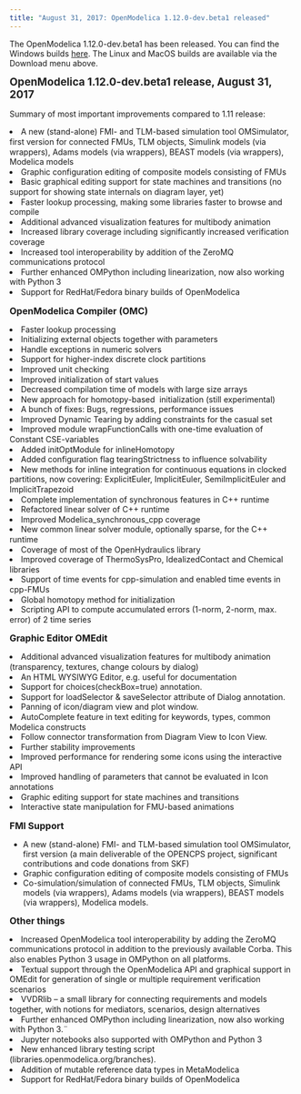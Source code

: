 ```yaml
---
title: "August 31, 2017: OpenModelica 1.12.0-dev.beta1 released"
---
```

The OpenModelica 1.12.0-dev.beta1 has been released. You can find the Windows builds&nbsp;<a href="download/download-windows" target="_blank">here</a>. The Linux and MacOS builds are available via the Download menu above.

<strong style="color: #222222; line-height: 1.2;"><span style="font-size: 14pt;">OpenModelica 1.12.0-dev.beta1 release, August 31, 2017</span></strong>

Summary of most important improvements compared to 1.11 release:

<li style="line-height: 17.6px;">
  A new (stand-alone) FMI- and TLM-based simulation tool OMSimulator, first version for connected FMUs, TLM objects, Simulink models (via wrappers), Adams models (via wrappers), BEAST models (via wrappers), Modelica models
</li>
<li style="line-height: 17.6px;">
  Graphic configuration editing of composite models consisting of FMUs
</li>
<li style="line-height: 17.6px;">
  Basic graphical editing support for state machines and transitions (no support for showing state internals on diagram layer, yet)
</li>
<li style="line-height: 17.6px;">
  Faster lookup processing, making some libraries faster to browse and compile
</li>
<li style="line-height: 17.6px;">
  Additional advanced visualization features for multibody animation
</li>
<li style="line-height: 17.6px;">
  Increased library coverage including significantly increased verification coverage
</li>
<li style="line-height: 17.6px;">
  Increased tool interoperability by addition of the ZeroMQ communications protocol
</li>
<li style="line-height: 17.6px;">
  Further enhanced OMPython including linearization, now also working with Python 3
</li>
<li style="line-height: 17.6px;">
  Support for RedHat/Fedora binary builds of OpenModelica
</li>

<p class="Appendix3">
  <strong style="font-size: 12pt;"><strong>OpenModelica Compiler (OMC)</strong></strong>
</p>

<li style="line-height: 17.6px;">
  Faster lookup processing
</li>
<li style="line-height: 17.6px;">
  Initializing external objects together with parameters
</li>
<li style="line-height: 17.6px;">
  Handle exceptions in numeric solvers
</li>
<li style="line-height: 17.6px;">
  Support for higher-index discrete clock partitions
</li>
<li style="line-height: 17.6px;">
  Improved unit checking
</li>
<li style="line-height: 17.6px;">
  Improved initialization of start values
</li>
<li style="line-height: 17.6px;">
  Decreased compilation time of models with large size arrays
</li>
<li style="line-height: 17.6px;">
  New approach for homotopy-based &nbsp;initialization (still experimental)
</li>
<li style="line-height: 17.6px;">
  A bunch of fixes: Bugs, regressions, performance issues
</li>
<li style="line-height: 17.6px;">
  Improved Dynamic Tearing by adding constraints for the casual set
</li>
<li style="line-height: 17.6px;">
  Improved module wrapFunctionCalls with one-time evaluation of Constant CSE-variables
</li>
<li style="line-height: 17.6px;">
  Added initOptModule for inlineHomotopy
</li>
<li style="line-height: 17.6px;">
  Added configuration flag tearingStrictness to influence solvability
</li>
<li style="line-height: 17.6px;">
  New methods for inline integration for continuous equations in clocked partitions, now covering: ExplicitEuler, ImplicitEuler, SemiImplicitEuler and ImplicitTrapezoid
</li>
<li style="line-height: 17.6px;">
  Complete implementation of synchronous features in C++ runtime
</li>
<li style="line-height: 17.6px;">
  Refactored linear solver of C++ runtime
</li>
<li style="line-height: 17.6px;">
  Improved Modelica_synchronous_cpp coverage
</li>
<li style="line-height: 17.6px;">
  New common linear solver module, optionally sparse, for the C++ runtime
</li>
<li style="line-height: 17.6px;">
  Coverage of most of the OpenHydraulics library
</li>
<li style="line-height: 17.6px;">
  Improved coverage of ThermoSysPro, IdealizedContact and Chemical libraries
</li>
<li style="line-height: 17.6px;">
  Support of time events for cpp-simulation and enabled time events in cpp-FMUs
</li>
<li style="line-height: 17.6px;">
  Global homotopy method for initialization
</li>
<li style="line-height: 17.6px;">
  Scripting API to compute accumulated errors (1-norm, 2-norm, max. error) of 2 time series
</li>

<strong style="font-size: 12pt;">Graphic Editor OMEdit</strong>

<li style="line-height: 17.6px;">
  Additional advanced visualization features for multibody animation (transparency, textures, change colours by dialog)
</li>
<li style="line-height: 17.6px;">
  An HTML WYSIWYG Editor, e.g. useful for documentation
</li>
<li style="line-height: 17.6px;">
  Support for choices(checkBox=true) annotation.
</li>
<li style="line-height: 17.6px;">
  Support for loadSelector & saveSelector attribute of Dialog annotation.
</li>
<li style="line-height: 17.6px;">
  Panning of icon/diagram view and plot window.
</li>
<li style="line-height: 17.6px;">
  AutoComplete feature in text editing for keywords, types, common Modelica constructs
</li>
<li style="line-height: 17.6px;">
  Follow connector transformation from Diagram View to Icon View.
</li>
<li style="line-height: 17.6px;">
  Further stability improvements
</li>
<li style="line-height: 17.6px;">
  Improved performance for rendering some icons using the interactive API
</li>
<li style="line-height: 17.6px;">
  Improved handling of parameters that cannot be evaluated in Icon annotations
</li>
<li style="line-height: 17.6px;">
  Graphic editing support for state machines and transitions
</li>
<li style="line-height: 17.6px;">
  Interactive state manipulation for FMU-based animations
</li>

<strong style="font-size: 12pt;">FMI Support</strong>

  * A new (stand-alone) FMI- and TLM-based simulation tool OMSimulator, first version (a main deliverable of the OPENCPS project, significant contributions and code donations from SKF)
  * Graphic configuration editing of composite models consisting of FMUs
  * Co-simulation/simulation of connected FMUs, TLM objects, Simulink models (via wrappers), Adams models (via wrappers), BEAST models (via wrappers), Modelica models.

<strong style="font-size: 12pt;">Other things</strong>

<li style="line-height: 17.6px;">
  Increased OpenModelica tool interoperability by adding the ZeroMQ communications protocol in addition to the previously available Corba. This also enables Python 3 usage in OMPython on all platforms.
</li>
<li style="line-height: 17.6px;">
  Textual support through the OpenModelica API and graphical support in OMEdit for generation of single or multiple requirement verification scenarios
</li>
<li style="line-height: 17.6px;">
  VVDRlib – a small library for connecting requirements and models together, with notions for mediators, scenarios, design alternatives
</li>
<li style="line-height: 17.6px;">
  Further enhanced OMPython including linearization, now also working with Python 3.¨
</li>
<li style="line-height: 17.6px;">
  Jupyter notebooks also supported with OMPython and Python 3
</li>
<li style="line-height: 17.6px;">
  New enhanced library testing script (libraries.openmodelica.org/branches).
</li>
<li style="line-height: 17.6px;">
  Addition of mutable reference data types in MetaModelica
</li>
<li style="line-height: 17.6px;">
  Support for RedHat/Fedora binary builds of OpenModelica
</li>

<div id="_mcePaste" class="mcePaste" data-mce-bogus="1" style="position: absolute; left: 0px; top: -25px; width: 1px; height: 1px; overflow: hidden;">
  <p class="BulletItem" style="margin-left: .5in; text-indent: -.25in; line-height: 13.0pt; mso-line-height-rule: exactly; mso-list: l0 level1 lfo2; tab-stops: list .5in;">
    <!--[if !supportLists]-->
    
    <span lang="EN-US" style="font-size: 10.0pt; mso-bidi-font-size: 12.0pt; font-family: Symbol; mso-fareast-font-family: Symbol; mso-bidi-font-family: Symbol;">·<span style="font-variant-numeric: normal; font-stretch: normal; font-size: 7pt; line-height: normal; font-family: 'Times New Roman';">&nbsp;&nbsp;&nbsp;&nbsp;&nbsp;&nbsp;&nbsp; </span></span><!--[endif]-->
    
    <span lang="EN-US">Initializing external objects together with parameters<o:p></o:p></span>
  </p>
  
  <p class="BulletItem" style="margin-left: .5in; text-indent: -.25in; line-height: 13.0pt; mso-line-height-rule: exactly; mso-list: l0 level1 lfo2; tab-stops: list .5in;">
    <!--[if !supportLists]-->
    
    <span lang="EN-US" style="font-size: 10.0pt; mso-bidi-font-size: 12.0pt; font-family: Symbol; mso-fareast-font-family: Symbol; mso-bidi-font-family: Symbol;">·<span style="font-variant-numeric: normal; font-stretch: normal; font-size: 7pt; line-height: normal; font-family: 'Times New Roman';">&nbsp;&nbsp;&nbsp;&nbsp;&nbsp;&nbsp;&nbsp; </span></span><!--[endif]-->
    
    <span lang="EN-US">Handle exceptions in numeric solvers<o:p></o:p></span>
  </p>
  
  <p class="BulletItem" style="margin-left: .5in; text-indent: -.25in; line-height: 13.0pt; mso-line-height-rule: exactly; mso-list: l0 level1 lfo2; tab-stops: list .5in;">
    <!--[if !supportLists]-->
    
    <span lang="EN-US" style="font-size: 10.0pt; mso-bidi-font-size: 12.0pt; font-family: Symbol; mso-fareast-font-family: Symbol; mso-bidi-font-family: Symbol;">·<span style="font-variant-numeric: normal; font-stretch: normal; font-size: 7pt; line-height: normal; font-family: 'Times New Roman';">&nbsp;&nbsp;&nbsp;&nbsp;&nbsp;&nbsp;&nbsp; </span></span><!--[endif]-->
    
    <span lang="EN-US">Support for higher-index discrete clock partitions<o:p></o:p></span>
  </p>
  
  <p class="BulletItem" style="margin-left: .5in; text-indent: -.25in; line-height: 13.0pt; mso-line-height-rule: exactly; mso-list: l0 level1 lfo2; tab-stops: list .5in;">
    <!--[if !supportLists]-->
    
    <span lang="EN-US" style="font-size: 10.0pt; mso-bidi-font-size: 12.0pt; font-family: Symbol; mso-fareast-font-family: Symbol; mso-bidi-font-family: Symbol;">·<span style="font-variant-numeric: normal; font-stretch: normal; font-size: 7pt; line-height: normal; font-family: 'Times New Roman';">&nbsp;&nbsp;&nbsp;&nbsp;&nbsp;&nbsp;&nbsp; </span></span><!--[endif]-->
    
    <span lang="EN-US">Improved unit checking<o:p></o:p></span>
  </p>
  
  <p class="BulletItem" style="margin-left: .5in; text-indent: -.25in; line-height: 13.0pt; mso-line-height-rule: exactly; mso-list: l0 level1 lfo2; tab-stops: list .5in;">
    <!--[if !supportLists]-->
    
    <span lang="EN-US" style="font-size: 10.0pt; mso-bidi-font-size: 12.0pt; font-family: Symbol; mso-fareast-font-family: Symbol; mso-bidi-font-family: Symbol;">·<span style="font-variant-numeric: normal; font-stretch: normal; font-size: 7pt; line-height: normal; font-family: 'Times New Roman';">&nbsp;&nbsp;&nbsp;&nbsp;&nbsp;&nbsp;&nbsp; </span></span><!--[endif]-->
    
    <span lang="EN-US">Improved initialization of start values<o:p></o:p></span>
  </p>
  
  <p class="BulletItem" style="margin-left: .5in; text-indent: -.25in; line-height: 13.0pt; mso-line-height-rule: exactly; mso-list: l0 level1 lfo2; tab-stops: list .5in;">
    <!--[if !supportLists]-->
    
    <span lang="EN-US" style="font-size: 10.0pt; mso-bidi-font-size: 12.0pt; font-family: Symbol; mso-fareast-font-family: Symbol; mso-bidi-font-family: Symbol;">·<span style="font-variant-numeric: normal; font-stretch: normal; font-size: 7pt; line-height: normal; font-family: 'Times New Roman';">&nbsp;&nbsp;&nbsp;&nbsp;&nbsp;&nbsp;&nbsp; </span></span><!--[endif]-->
    
    <span lang="EN-US">New approach for homotopy-based&nbsp; initialization (still experimental)<o:p></o:p></span>
  </p>
  
  <p class="BulletItem" style="margin-left: .5in; text-indent: -.25in; line-height: 13.0pt; mso-line-height-rule: exactly; mso-list: l0 level1 lfo2; tab-stops: list .5in;">
    <!--[if !supportLists]-->
    
    <span lang="EN-US" style="font-size: 10.0pt; mso-bidi-font-size: 12.0pt; font-family: Symbol; mso-fareast-font-family: Symbol; mso-bidi-font-family: Symbol;">·<span style="font-variant-numeric: normal; font-stretch: normal; font-size: 7pt; line-height: normal; font-family: 'Times New Roman';">&nbsp;&nbsp;&nbsp;&nbsp;&nbsp;&nbsp;&nbsp; </span></span><!--[endif]-->
    
    <span lang="EN-US">A bunch of fixes: Bugs, regressions, performance issues<o:p></o:p></span>
  </p>
  
  <p class="BulletItem" style="margin-left: .5in; text-indent: -.25in; line-height: 13.0pt; mso-line-height-rule: exactly; mso-list: l0 level1 lfo2; tab-stops: list .5in;">
    <!--[if !supportLists]-->
    
    <span lang="EN-US" style="font-size: 10.0pt; mso-bidi-font-size: 12.0pt; font-family: Symbol; mso-fareast-font-family: Symbol; mso-bidi-font-family: Symbol;">·<span style="font-variant-numeric: normal; font-stretch: normal; font-size: 7pt; line-height: normal; font-family: 'Times New Roman';">&nbsp;&nbsp;&nbsp;&nbsp;&nbsp;&nbsp;&nbsp; </span></span><!--[endif]-->
    
    <span lang="EN-US">Improved Dynamic Tearing by adding constraints for the casual set<o:p></o:p></span>
  </p>
  
  <p class="BulletItem" style="margin-left: .5in; text-indent: -.25in; line-height: 13.0pt; mso-line-height-rule: exactly; mso-list: l0 level1 lfo2; tab-stops: list .5in;">
    <!--[if !supportLists]-->
    
    <span lang="EN-US" style="font-size: 10.0pt; mso-bidi-font-size: 12.0pt; font-family: Symbol; mso-fareast-font-family: Symbol; mso-bidi-font-family: Symbol;">·<span style="font-variant-numeric: normal; font-stretch: normal; font-size: 7pt; line-height: normal; font-family: 'Times New Roman';">&nbsp;&nbsp;&nbsp;&nbsp;&nbsp;&nbsp;&nbsp; </span></span><!--[endif]-->
    
    <span lang="EN-US">Improved module wrapFunctionCalls with one-time evaluation of Constant CSE-variables<o:p></o:p></span>
  </p>
  
  <p class="BulletItem" style="margin-left: .5in; text-indent: -.25in; line-height: 13.0pt; mso-line-height-rule: exactly; mso-list: l0 level1 lfo2; tab-stops: list .5in;">
    <!--[if !supportLists]-->
    
    <span lang="EN-US" style="font-size: 10.0pt; mso-bidi-font-size: 12.0pt; font-family: Symbol; mso-fareast-font-family: Symbol; mso-bidi-font-family: Symbol;">·<span style="font-variant-numeric: normal; font-stretch: normal; font-size: 7pt; line-height: normal; font-family: 'Times New Roman';">&nbsp;&nbsp;&nbsp;&nbsp;&nbsp;&nbsp;&nbsp; </span></span><!--[endif]-->
    
    <span lang="EN-US">Added initOptModule for inlineHomotopy<o:p></o:p></span>
  </p>
  
  <p class="BulletItem" style="margin-left: .5in; text-indent: -.25in; line-height: 13.0pt; mso-line-height-rule: exactly; mso-list: l0 level1 lfo2; tab-stops: list .5in;">
    <!--[if !supportLists]-->
    
    <span lang="EN-US" style="font-size: 10.0pt; mso-bidi-font-size: 12.0pt; font-family: Symbol; mso-fareast-font-family: Symbol; mso-bidi-font-family: Symbol;">·<span style="font-variant-numeric: normal; font-stretch: normal; font-size: 7pt; line-height: normal; font-family: 'Times New Roman';">&nbsp;&nbsp;&nbsp;&nbsp;&nbsp;&nbsp;&nbsp; </span></span><!--[endif]-->
    
    <span lang="EN-US">Added configuration flag tearingStrictness to influence solvability<o:p></o:p></span>
  </p>
  
  <p class="BulletItem" style="margin-left: .5in; text-indent: -.25in; line-height: 13.0pt; mso-line-height-rule: exactly; mso-list: l0 level1 lfo2; tab-stops: list .5in;">
    <!--[if !supportLists]-->
    
    <span lang="EN-US" style="font-size: 10.0pt; mso-bidi-font-size: 12.0pt; font-family: Symbol; mso-fareast-font-family: Symbol; mso-bidi-font-family: Symbol;">·<span style="font-variant-numeric: normal; font-stretch: normal; font-size: 7pt; line-height: normal; font-family: 'Times New Roman';">&nbsp;&nbsp;&nbsp;&nbsp;&nbsp;&nbsp;&nbsp; </span></span><!--[endif]-->
    
    <span lang="EN-US">New methods for inline integration for continuous equations in clocked partitions, now covering: ExplicitEuler, ImplicitEuler, SemiImplicitEuler and ImplicitTrapezoid<o:p></o:p></span>
  </p>
  
  <p class="BulletItem" style="margin-left: .5in; text-indent: -.25in; line-height: 13.0pt; mso-line-height-rule: exactly; mso-list: l0 level1 lfo2; tab-stops: list .5in;">
    <!--[if !supportLists]-->
    
    <span lang="EN-US" style="font-size: 10.0pt; mso-bidi-font-size: 12.0pt; font-family: Symbol; mso-fareast-font-family: Symbol; mso-bidi-font-family: Symbol;">·<span style="font-variant-numeric: normal; font-stretch: normal; font-size: 7pt; line-height: normal; font-family: 'Times New Roman';">&nbsp;&nbsp;&nbsp;&nbsp;&nbsp;&nbsp;&nbsp; </span></span><!--[endif]-->
    
    <span lang="EN-US">Complete implementation of synchronous features in Cpp runtime<o:p></o:p></span>
  </p>
  
  <p class="BulletItem" style="margin-left: .5in; text-indent: -.25in; line-height: 13.0pt; mso-line-height-rule: exactly; mso-list: l0 level1 lfo2; tab-stops: list .5in;">
    <!--[if !supportLists]-->
    
    <span lang="EN-US" style="font-size: 10.0pt; mso-bidi-font-size: 12.0pt; font-family: Symbol; mso-fareast-font-family: Symbol; mso-bidi-font-family: Symbol;">·<span style="font-variant-numeric: normal; font-stretch: normal; font-size: 7pt; line-height: normal; font-family: 'Times New Roman';">&nbsp;&nbsp;&nbsp;&nbsp;&nbsp;&nbsp;&nbsp; </span></span><!--[endif]-->
    
    <span lang="EN-US">Refactored linear solver of Cpp runtime<o:p></o:p></span>
  </p>
  
  <p class="BulletItem" style="margin-left: .5in; text-indent: -.25in; line-height: 13.0pt; mso-line-height-rule: exactly; mso-list: l0 level1 lfo2; tab-stops: list .5in;">
    <!--[if !supportLists]-->
    
    <span lang="EN-US" style="font-size: 10.0pt; mso-bidi-font-size: 12.0pt; font-family: Symbol; mso-fareast-font-family: Symbol; mso-bidi-font-family: Symbol;">·<span style="font-variant-numeric: normal; font-stretch: normal; font-size: 7pt; line-height: normal; font-family: 'Times New Roman';">&nbsp;&nbsp;&nbsp;&nbsp;&nbsp;&nbsp;&nbsp; </span></span><!--[endif]-->
    
    <span lang="EN-US">Improved Modelica_synchronous_cpp coverage<o:p></o:p></span>
  </p>
  
  <p class="BulletItem" style="margin-left: .5in; text-indent: -.25in; line-height: 13.0pt; mso-line-height-rule: exactly; mso-list: l0 level1 lfo2; tab-stops: list .5in;">
    <!--[if !supportLists]-->
    
    <span lang="EN-US" style="font-size: 10.0pt; mso-bidi-font-size: 12.0pt; font-family: Symbol; mso-fareast-font-family: Symbol; mso-bidi-font-family: Symbol;">·<span style="font-variant-numeric: normal; font-stretch: normal; font-size: 7pt; line-height: normal; font-family: 'Times New Roman';">&nbsp;&nbsp;&nbsp;&nbsp;&nbsp;&nbsp;&nbsp; </span></span><!--[endif]-->
    
    <span lang="EN-US">Coverage of most of the OpenHydraulics library<o:p></o:p></span>
  </p>
  
  <span lang="EN-GB" style="font-size: 11.0pt; mso-bidi-font-size: 12.0pt; font-family: 'Times New Roman',serif; mso-fareast-font-family: 'Times New Roman'; mso-ansi-language: EN-GB; mso-fareast-language: EN-US; mso-bidi-language: AR-SA;">Support of time events for cpp-simulation and enabled time events in cpp-FMUs</span>
</div>
